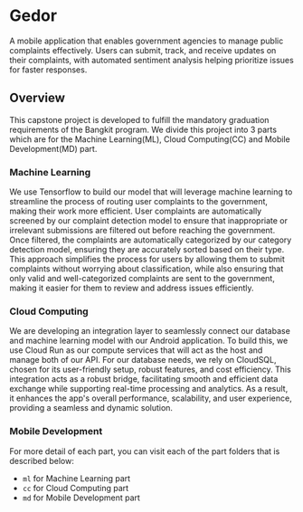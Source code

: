 # Gedor
A mobile application that enables government agencies to manage public complaints effectively. Users can submit, track, and receive updates on their complaints, with automated sentiment analysis helping prioritize issues for faster responses.

## Overview
This capstone project is developed to fulfill the mandatory graduation requirements of the Bangkit program. 
We divide this project into 3 parts which are for the Machine Learning(ML), Cloud Computing(CC) and Mobile Development(MD) part. 

### Machine Learning

We use Tensorflow to build our model that will leverage machine learning to streamline the process of routing user complaints to the government, making their work more efficient. User complaints are automatically screened by our complaint detection model to ensure that inappropriate or irrelevant submissions are filtered out before reaching the government. Once filtered, the complaints are automatically categorized by our category detection model, ensuring they are accurately sorted based on their type. This approach simplifies the process for users by allowing them to submit complaints without worrying about classification, while also ensuring that only valid and well-categorized complaints are sent to the government, making it easier for them to review and address issues efficiently.

### Cloud Computing

We are developing an integration layer to seamlessly connect our database and machine learning model with our Android application. To build this, we use Cloud Run as our compute services that will act as the host and manage both of our API. For our database needs, we rely on CloudSQL, chosen for its user-friendly setup, robust features, and cost efficiency. This integration acts as a robust bridge, facilitating smooth and efficient data exchange while supporting real-time processing and analytics. As a result, it enhances the app's overall performance, scalability, and user experience, providing a seamless and dynamic solution.

### Mobile Development

For more detail of each part, you can visit each of the part folders that is described below:
- `ml` for Machine Learning part
- `cc` for Cloud Computing part
- `md` for Mobile Development part